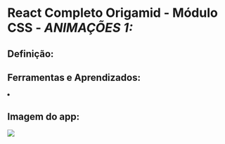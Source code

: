 # React Completo Origamid - Módulo CSS - <i> ANIMAÇÕES 1: </i>

## Definição:



## Ferramentas e Aprendizados:
<li> </li>

## Imagem do app:

<img src="./img.PNG"/>